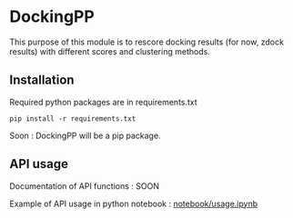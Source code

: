 # DockingPP

This purpose of this module is to rescore docking results (for now, zdock results) with different scores and clustering methods. 

## Installation

Required python packages are in requirements.txt 

```
pip install -r requirements.txt
```

Soon : DockingPP will be a pip package. 

## API usage 

Documentation of API functions : SOON 

Example of API usage in python notebook : [notebook/usage.ipynb](notebook/usage.ipynb)